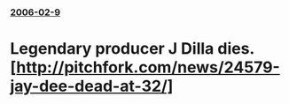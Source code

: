 ### [2006-02-9](/news/2006/02/9/index.md)

#  Legendary producer J Dilla dies. [http://pitchfork.com/news/24579-jay-dee-dead-at-32/]



